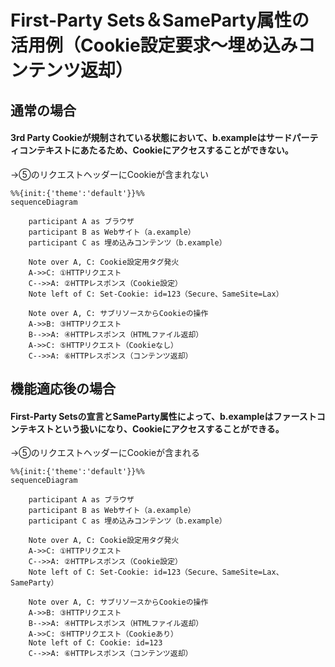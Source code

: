 # First-Party Sets＆SameParty属性の活用例（Cookie設定要求〜埋め込みコンテンツ返却）

## 通常の場合
#### 3rd Party Cookieが規制されている状態において、b.exampleはサードパーティコンテキストにあたるため、Cookieにアクセスすることができない。

 →⑤のリクエストヘッダーにCookieが含まれない
```mermaid
%%{init:{'theme':'default'}}%%
sequenceDiagram

    participant A as ブラウザ
    participant B as Webサイト（a.example）
    participant C as 埋め込みコンテンツ（b.example）

    Note over A, C: Cookie設定用タグ発火
    A->>C: ①HTTPリクエスト
    C-->>A: ②HTTPレスポンス（Cookie設定）
    Note left of C: Set-Cookie: id=123（Secure、SameSite=Lax）

    Note over A, C: サブリソースからCookieの操作
    A->>B: ③HTTPリクエスト
    B-->>A: ④HTTPレスポンス（HTMLファイル返却）
    A->>C: ⑤HTTPリクエスト（Cookieなし）
    C-->>A: ⑥HTTPレスポンス（コンテンツ返却）
```


## 機能適応後の場合
#### First-Party Setsの宣言とSameParty属性によって、b.exampleはファーストコンテキストという扱いになり、Cookieにアクセスすることができる。

→⑤のリクエストヘッダーにCookieが含まれる
```mermaid
%%{init:{'theme':'default'}}%%
sequenceDiagram

    participant A as ブラウザ
    participant B as Webサイト（a.example）
    participant C as 埋め込みコンテンツ（b.example）

    Note over A, C: Cookie設定用タグ発火
    A->>C: ①HTTPリクエスト
    C-->>A: ②HTTPレスポンス（Cookie設定）
    Note left of C: Set-Cookie: id=123（Secure、SameSite=Lax、 SameParty）

    Note over A, C: サブリソースからCookieの操作
    A->>B: ③HTTPリクエスト
    B-->>A: ④HTTPレスポンス（HTMLファイル返却）
    A->>C: ⑤HTTPリクエスト（Cookieあり）
    Note left of C: Cookie: id=123
    C-->>A: ⑥HTTPレスポンス（コンテンツ返却）
```